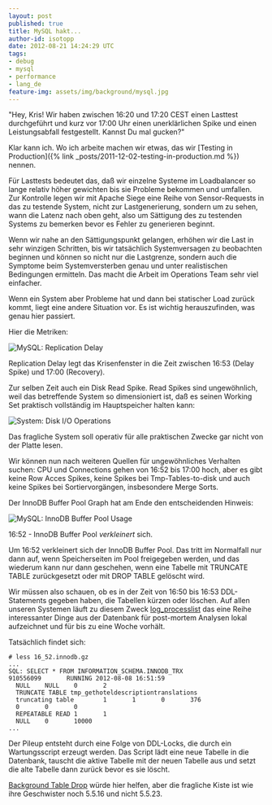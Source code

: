 ```yaml
---
layout: post
published: true
title: MySQL hakt...
author-id: isotopp
date: 2012-08-21 14:24:29 UTC
tags:
- debug
- mysql
- performance
- lang_de
feature-img: assets/img/background/mysql.jpg
---
```

"Hey, Kris!  Wir haben zwischen 16:20 und 17:20 CEST einen Lasttest
durchgeführt und kurz vor 17:00 Uhr einen unerklärlichen Spike und einen
Leistungsabfall festgestellt.  Kannst Du mal gucken?"

Klar kann ich.  Wo ich arbeite machen wir etwas, das wir
[Testing in Production]({% link _posts/2011-12-02-testing-in-production.md %})
nennen.

Für Lasttests bedeutet das, daß wir einzelne Systeme im Loadbalancer so
lange relativ höher gewichten bis sie Probleme bekommen und umfallen.  Zur
Kontrolle legen wir mit Apache Siege eine Reihe von Sensor-Requests in das
zu testende System, nicht zur Lastgenerierung, sondern um zu sehen, wann die
Latenz nach oben geht, also um Sättigung des zu testenden Systems zu
bemerken bevor es Fehler zu generieren beginnt.

Wenn wir nahe an den Sättigungspunkt gelangen, erhöhen wir die Last in sehr
winzigen Schritten, bis wir tatsächlich Systemversagen zu beobachten
beginnen und können so nicht nur die Lastgrenze, sondern auch die Symptome
beim Systemversterben genau und unter realistischen Bedingungen ermitteln. 
Das macht die Arbeit im Operations Team sehr viel einfacher.

Wenn ein System aber Probleme hat und dann bei statischer Load zurück kommt,
liegt eine andere Situation vor.  Es ist wichtig herauszufinden, was genau
hier passiert.

Hier die Metriken:

![MySQL: Replication Delay](/uploads/mysql-problem1-replication-delay.png)

Replication Delay legt das Krisenfenster in die Zeit zwischen 16:53 (Delay
Spike) und 17:00 (Recovery).

Zur selben Zeit auch ein Disk Read Spike.  Read Spikes sind ungewöhnlich,
weil das betreffende System so dimensioniert ist, daß es seinen Working Set
praktisch vollständig im Hauptspeicher halten kann:

![System: Disk I/O Operations](/uploads/mysql-problem2-disk-read-spike.png)

Das fragliche System soll operativ für alle praktischen Zwecke gar nicht von
der Platte lesen.

Wir können nun nach weiteren Quellen für ungewöhnliches Verhalten suchen:
CPU und Connections gehen von 16:52 bis 17:00 hoch, aber es gibt keine Row
Acces Spikes, keine Spikes bei Tmp-Tables-to-disk und auch keine Spikes bei
Sortiervorgängen, insbesondere Merge Sorts.

Der InnoDB Buffer Pool Graph hat am Ende den entscheidenden Hinweis:

![MySQL: InnoDB Buffer Pool Usage](/uploads/mysql-problem3-buffer-pool-drop.png)

16:52 - InnoDB Buffer Pool _verkleinert_ sich.

Um 16:52 verkleinert sich der InnoDB Buffer Pool.  Das tritt im Normalfall
nur dann auf, wenn Speicherseiten im Pool freigegeben werden, und das
wiederum kann nur dann geschehen, wenn eine Tabelle mit TRUNCATE TABLE
zurückgesetzt oder mit DROP TABLE gelöscht wird.

Wir müssen also schauen, ob es in der Zeit von 16:50 bis 16:53
DDL-Statements gegeben haben, die Tabellen kürzen oder löschen.  Auf allen
unseren Systemen läuft zu diesem Zweck
[log_processlist](http://blog.wl0.org/2011/02/log_processlist-sh-script-for-monitoring-mysql-instances/)
das eine Reihe interessanter Dinge aus der Datenbank für post-mortem
Analysen lokal aufzeichnet und für bis zu eine Woche vorhält.

Tatsächlich findet sich: 

```console
# less 16_52.innodb.gz
...
SQL: SELECT * FROM INFORMATION_SCHEMA.INNODB_TRX
910556099       RUNNING 2012-08-08 16:51:59     
  NULL    NULL    0       2       
  TRUNCATE TABLE tmp_gethoteldescriptiontranslations
  truncating table        1       1       0       376
  0       0       0       
  REPEATABLE READ 1       1       
  NULL    0       10000
...
```

Der Pileup entsteht durch eine Folge von DDL-Locks, die durch ein
Wartungsscript erzeugt werden.  Das Script lädt eine neue Tabelle in die
Datenbank, tauscht die aktive Tabelle mit der neuen Tabelle aus und setzt
die alte Tabelle dann zurück bevor es sie löscht.

[Background Table Drop](http://www.mysqlperformanceblog.com/2012/06/22/drop-table-and-stalls-lazy-drop-table-in-percona-server-and-the-new-fixes-in-mysql/)
würde hier helfen, aber die fragliche Kiste ist wie ihre Geschwister noch
5.5.16 und nicht 5.5.23.
